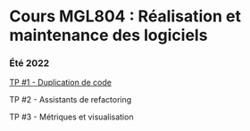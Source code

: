 # Cours MGL804 : Réalisation et maintenance des logiciels

### Été 2022

[TP #1 - Duplication de code](https://github.com/ETS-MGL804/E22/blob/main/TP%201/Laboratoire%201%20-%20Duplication%20du%20code.md)

TP #2 - Assistants de refactoring

TP #3 - Métriques et visualisation
